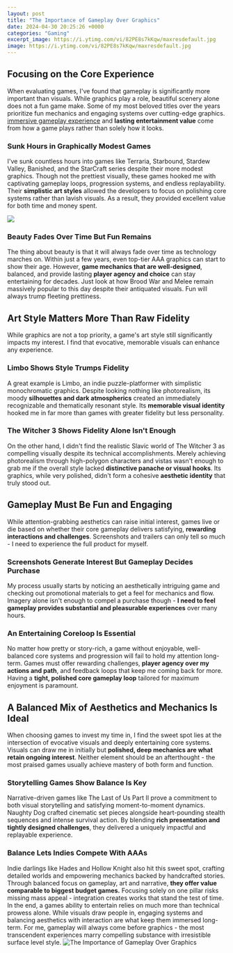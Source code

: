 ```yaml
---
layout: post
title: "The Importance of Gameplay Over Graphics"
date: 2024-04-30 20:25:26 +0000
categories: "Gaming"
excerpt_image: https://i.ytimg.com/vi/82PE8s7kKqw/maxresdefault.jpg
image: https://i.ytimg.com/vi/82PE8s7kKqw/maxresdefault.jpg
---
```


## Focusing on the Core Experience
When evaluating games, I've found that gameplay is significantly more important than visuals. While graphics play a role, beautiful scenery alone does not a fun game make. Some of my most beloved titles over the years prioritize fun mechanics and engaging systems over cutting-edge graphics. [immersive gameplay experience](https://store.fi.io.vn/chihuahua-dog-lover-design-for-dogs-ownerand-puppy-lover4960-t-shirt) and **lasting entertainment value** come from how a game plays rather than solely how it looks.
### Sunk Hours in Graphically Modest Games 
I've sunk countless hours into games like Terraria, Starbound, Stardew Valley, Banished, and the StarCraft series despite their more modest graphics. Though not the prettiest visually, these games hooked me with captivating gameplay loops, progression systems, and endless replayability. Their **simplistic art styles** allowed the developers to focus on polishing core systems rather than lavish visuals. As a result, they provided excellent value for both time and money spent.

![](https://blog.uat.edu/hs-fs/hubfs/screen-0.png?width=958&amp;name=screen-0.png)
### Beauty Fades Over Time But Fun Remains
The thing about beauty is that it will always fade over time as technology marches on. Within just a few years, even top-tier AAA graphics can start to show their age. However, **game mechanics that are well-designed**, balanced, and provide lasting **player agency and choice** can stay entertaining for decades. Just look at how Brood War and Melee remain massively popular to this day despite their antiquated visuals. Fun will always trump fleeting prettiness.
## Art Style Matters More Than Raw Fidelity 
While graphics are not a top priority, a game's art style still significantly impacts my interest. I find that evocative, memorable visuals can enhance any experience.
### Limbo Shows Style Trumps Fidelity
A great example is Limbo, an indie puzzle-platformer with simplistic monochromatic graphics. Despite looking nothing like photorealism, its moody **silhouettes and dark atmospherics** created an immediately recognizable and thematically resonant style. Its **memorable visual identity** hooked me in far more than games with greater fidelity but less personality.
### The Witcher 3 Shows Fidelity Alone Isn't Enough 
On the other hand, I didn't find the realistic Slavic world of The Witcher 3 as compelling visually despite its technical accomplishments. Merely achieving photorealism through high-polygon characters and vistas wasn't enough to grab me if the overall style lacked **distinctive panache or visual hooks**. Its graphics, while very polished, didn't form a cohesive **aesthetic identity** that truly stood out.
## Gameplay Must Be Fun and Engaging
While attention-grabbing aesthetics can raise initial interest, games live or die based on whether their core gameplay delivers satisfying, **rewarding interactions and challenges**. Screenshots and trailers can only tell so much - I need to experience the full product for myself.
### Screenshots Generate Interest But Gameplay Decides Purchase
My process usually starts by noticing an aesthetically intriguing game and checking out promotional materials to get a feel for mechanics and flow. Imagery alone isn't enough to compel a purchase though - **I need to feel gameplay provides substantial and pleasurable experiences** over many hours. 
### An Entertaining Coreloop Is Essential
No matter how pretty or story-rich, a game without enjoyable, well-balanced core systems and progression will fail to hold my attention long-term. Games must offer rewarding challenges, **player agency over my actions and path**, and feedback loops that keep me coming back for more. Having a **tight, polished core gameplay loop** tailored for maximum enjoyment is paramount.
## A Balanced Mix of Aesthetics and Mechanics Is Ideal
When choosing games to invest my time in, I find the sweet spot lies at the intersection of evocative visuals and deeply entertaining core systems. Visuals can draw me in initially but **polished, deep mechanics are what retain ongoing interest**. Neither element should be an afterthought - the most praised games usually achieve mastery of both form and function.
### Storytelling Games Show Balance Is Key  
Narrative-driven games like The Last of Us Part II prove a commitment to both visual storytelling and satisfying moment-to-moment dynamics. Naughty Dog crafted cinematic set pieces alongside heart-pounding stealth sequences and intense survival action. By blending **rich presentation and tightly designed challenges**, they delivered a uniquely impactful and replayable experience.
### Balance Lets Indies Compete With AAAs
Indie darlings like Hades and Hollow Knight also hit this sweet spot, crafting detailed worlds and empowering mechanics backed by handcrafted stories. Through balanced focus on gameplay, art and narrative, **they offer value comparable to biggest budget games.** Focusing solely on one pillar risks missing mass appeal - integration creates works that stand the test of time.
In the end, a games ability to entertain relies on much more than technical prowess alone. While visuals draw people in, engaging systems and balancing aesthetics with interaction are what keep them immersed long-term. For me, gameplay will always come before graphics - the most transcendent experiences marry compelling substance with irresistible surface level style.
![The Importance of Gameplay Over Graphics](https://i.ytimg.com/vi/82PE8s7kKqw/maxresdefault.jpg)
